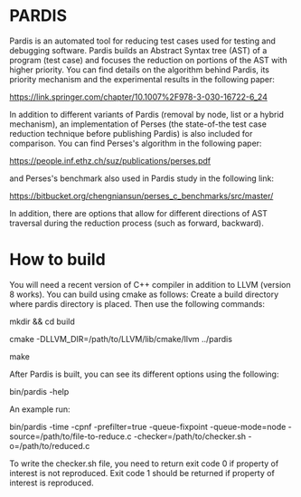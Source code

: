 # PARDIS

Pardis is an automated tool for reducing test cases used for testing and debugging software.
Pardis builds an Abstract Syntax tree (AST) of a program (test case) and focuses the reduction on portions of the AST with higher priority.
You can find details on the algorithm behind Pardis, its priority mechanism and the experimental results in the following paper:

https://link.springer.com/chapter/10.1007%2F978-3-030-16722-6_24

In addition to different variants of Pardis (removal by node, list or a hybrid mechanism), an implementation of Perses (the state-of-the test case reduction technique before publishing Pardis) is also included for comparison. 
You can find Perses's algorithm in the following paper:

https://people.inf.ethz.ch/suz/publications/perses.pdf

and Perses's benchmark also used in Pardis study in the following link:

https://bitbucket.org/chengniansun/perses_c_benchmarks/src/master/

In addition, there are options that allow for different directions of AST traversal during the reduction process (such as forward, backward).

# How to build

You will need a recent version of C++ compiler in addition to LLVM (version 8 works).
You can build using cmake as follows:
Create a build directory where pardis directory is placed. Then use the following commands:

mkdir && cd build

cmake -DLLVM_DIR=/path/to/LLVM/lib/cmake/llvm ../pardis

make 

After Pardis is built, you can see its different options using the following:

bin/pardis -help

An example run:

bin/pardis -time -cpnf -prefilter=true -queue-fixpoint -queue-mode=node -source=/path/to/file-to-reduce.c -checker=/path/to/checker.sh -o=/path/to/reduced.c

To write the checker.sh file, you need to return exit code 0 if property of interest is not reproduced. Exit code 1 should be returned if property of interest is reproduced.

